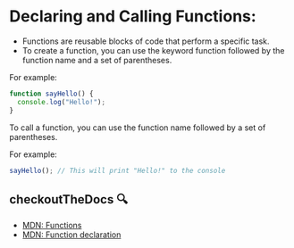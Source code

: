 # Declaring and Calling Functions:

- Functions are reusable blocks of code that perform a specific task.
- To create a function, you can use the keyword function followed by the function name and a set of parentheses.

For example:

```js
function sayHello() {
  console.log("Hello!");
}
```

To call a function, you can use the function name followed by a set of parentheses.

For example:

```js
sayHello(); // This will print "Hello!" to the console
```

## checkoutTheDocs 🔍
- [MDN: Functions](https://developer.mozilla.org/en-US/docs/Web/JavaScript/Guide/Functions)
- [MDN: Function declaration](https://developer.mozilla.org/en-US/docs/Web/JavaScript/Reference/Statements/function)
